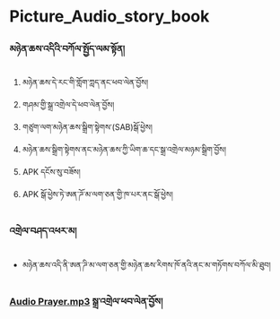 # Picture_Audio_story_book
### མཉེན་ཆས་འདིའི་བཀོལ་སྤྱོད་ལམ་སྟོན།
1. མཉེན་ཆས་དེ་རང་གི་གློག་ཀླད་ནང་ཕབ་ལེན་བྱོས།
2. གཤམ་གྱི་སྒྲ་འགྲེལ་དེ་ཕབ་ལེན་བྱོས།
3. གཙུག་ལག་མཉེན་ཆས་སྒྲིག་སྟེགས་(SAB)སྒོ་ཕྱེས།
4. མཉེན་ཆས་སྒྲིག་སྟེགས་ནང་མཉེན་ཆས་ཀྱི་ཡིག་ཆ་དང་སྒྲ་འགྲེལ་མཉམ་སྒྲིག་བྱོས།
5. APK དངོས་སུ་བཟོས།
6. APK སྒོ་ཕྱེས་ཏེ་ཨན་ཌོ་མ་ལག་ཅན་གྱི་ཁ་པར་ནང་སྒོ་ཕྱེས།

### འགྲེལ་བཤད་འཕར་མ།
- མཉེན་ཆས་འདི་ནི་ཨན་ཌི་མ་ལག་ཅན་གྱི་མཉེན་ཆས་རིགས་ཁོ་ནའི་ནང་མ་གཏོགས་བཀོལ་མི་ཐུབ།
### [Audio Prayer.mp3](https://github.com/buda-apps/Picture_Audio_story_book/releases/download/v1.0.0-audio/Yak.story.mp3) སྒྲ་འགྲེལ་ཕབ་ལེན་བྱོས།
